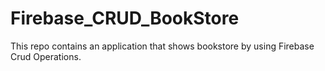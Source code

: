 # Firebase_CRUD_BookStore
This repo contains an application that shows bookstore by using Firebase Crud Operations.
